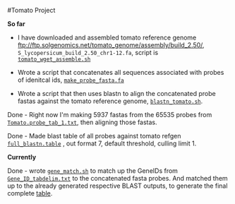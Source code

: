 #Tomato Project

**So far**
 
* I have downloaded and assembled tomato reference genome <ftp://ftp.solgenomics.net/tomato_genome/assembly/build_2.50/>,  `S_lycopersicum_build_2.50_chr1-12.fa`, script is [`tomato_wget_assemble.sh`](scripts/tomato_wget_assemble.sh) 

* Wrote a script that concatenates all sequences associated with probes of idenitcal ids, [`make_probe_fasta.fa`](scripts/make_probe_fasta.sh)

* Wrote a script that then uses blastn to align the concatenated probe fastas against the tomato reference genome, [`blastn_tomato.sh`](scripts/blastn_tomato.sh).
 
Done - Right now I'm making 5937 fastas from the 65535 probes from [`Tomato.probe_tab_1.txt`](./Tomato.probe_tab_1.txt), then aligning those fastas.

Done - Made blast table of all probes against tomato refgen [`full_blastn.table`](./full_blastn.table) , out format 7, default threshold, culling limit 1.

**Currently**

Done - wrote [`gene_match.sh`](scripts/gene_match.sh) to match up the GeneIDs from [`Gene_ID_tabdelim.txt`](Gene_ID_tabdelim.txt) to the concatenated fasta probes. And matched them up to the already generated respective BLAST outputs, to generate the final complete [table](Gene_ID_fulltable.txt).
